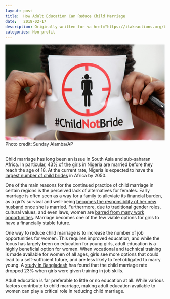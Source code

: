 ```yaml
---
layout: post
title:  How Adult Education Can Reduce Child Marriage
date:   2018-02-17
description: Originally written for <a href="https://itakeactions.org/blog/28/The-Role-of-Adult-Education-in-Reducing-Child-Marriage" target="blank">I Take Actions</a>
categories: Non-profit
---
```

<div class="img_post">
	<img class="col three" src="/img/2018-02-17.jpeg">
</div>
<div class="col three caption">
	Photo credit: Sunday Alamba/AP 
</div>
<br/>

Child marriage has long been an issue in South Asia and sub-saharan Africa. In particular, <a href="https://www.girlsnotbrides.org/child-marriage/nigeria/" target="blank">43% of the girls</a> in Nigeria are married before they reach the age of 18.  At the current rate, Nigeria is expected to have the <a href="https://www.unicef.org/media/files/Child_Marriage_Report_7_17_LR..pdf" target="blank">largest number of child brides</a> in Africa by 2050.

One of the main reasons for the continued practice of child marriage in certain regions is the perceived lack of alternatives for females. Early marriage is often seen as a way for a family to alleviate its financial burden, as a girl's survival and well-being <a href="https://gemreportunesco.wordpress.com/2015/11/18/education-can-break-the-bonds-of-child-marriage/" target="blank">becomes the responsibility of her new husband</a> once she is married. Furthermore, due to traditional gender roles, cultural values, and even laws, women are <a href="http://www.worldbank.org/en/topic/gender/publication/voice-and-agency-empowering-women-and-girls-for-shared-prosperity" target="blank">barred from many work opportunities</a>. Marriage becomes one of the few viable options for girls to have a financially stable future.

One way to reduce child marriage is to increase the number of job opportunities for women. This requires improved education, and while the focus has largely been on education for young girls, adult education is a highly beneficial option for women. When vocational and technical training is made available for women of all ages, girls see more options that could lead to a self-sufficient future, and are less likely to feel obligated to marry young. A <a href="https://gemreportunesco.wordpress.com/2015/11/18/education-can-break-the-bonds-of-child-marriage/" target="blank">study in Bangladesh</a> has found that the child marriage rate dropped 23% when girls were given training in job skills.

Adult education is far preferable to little or no education at all. While various factors contribute to child marriage, making adult education available to women can play a critical role in reducing child marriage.
